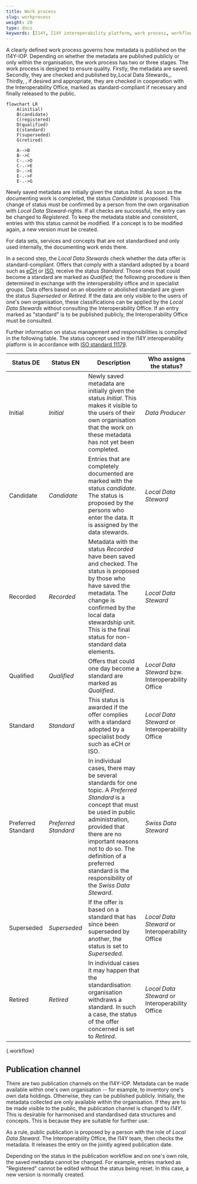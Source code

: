 ```yaml
---
title: Work process
slug: workprocess
weight: 20
type: docs
keywords: [I14Y, I14Y interoperability platform, work process, workflow, status, publication channel]
---
```


A clearly defined work process governs how metadata is published on the I14Y-IOP. Depending on whether the metadata are published publicly or only within the organisation, the work process has two or three stages. The work process is designed to ensure quality. Firstly, the metadata are saved. Secondly, they are checked and published by_Local Data Stewards_. Thirdly, , if desired and appropriate, they are checked in cooperation with the Interoperability Office, marked as standard-compliant if necessary and finally released to the public.

```mermaid
flowchart LR
    A(initial)
    B(candidate)
    C(registered)
    D(qualified)
    E(standard)
    F(superseded)
    G(retired)

    A-->B
    B-->C
    C-.->D
    C-.->E
    D-.->E
    E-.->F
    E-.->G
```

Newly saved metadata are initially given the status _Initial_. As soon as the documenting work is completed, the status _Candidate_ is proposed. This change of status must be confirmed by a person from the own organisation with _Local Data Steward_-rights. If all checks are successful, the entry can be changed to _Registered_. To keep the metadata stable and consistent, entries with this status cannot be modified. If a concept is to be modified again, a new version must be created.

For data sets, services and concepts that are not standardised and only used internally, the documenting work ends there.

In a second step, the _Local Data Stewards_ check whether the data offer is standard-compliant. Offers that comply with a standard adopted by a board such as [eCH](/handbook/de/7_glossar/#ech) or [ISO](/handbook/de/7_glossar/#internationale-organisation-für-normung-iso), receive the status _Standard_. Those ones that could become a standard are marked as _Qualified_; the following procedure is then determined in exchange with the interoperability office and in specialist groups. Data offers based on an obsolete or abolished standard are given the status _Superseded_ or _Retired_. If the data are only visible to the users of one's own organisation, these classifications can be applied by the _Local Data Stewards_ without consulting the Interoperability Office. If an entry marked as "standard" is to be published publicly, the Interoperability Office must be consulted.

Further information on status management and responsibilities is compiled in the following table. The status concept used in the I14Y interoperability platform is in accordance with [ISO standard 11179](https://www.iso.org/standard/78914.html).

| Status DE | Status EN | Description | Who assigns the status? |
| --- | ---- | ---- | ---- |
| Initial | _Initial_ | Newly saved metadata are initially given the status _Initial_. This makes it visible to the users of their own organisation that the work on these metadata has not yet been completed.| _Data Producer_ |
| Candidate | _Candidate_ | Entries that are completely documented are marked with the status _candidate_. The status is proposed by the persons who enter the data. It is assigned by the data stewards.| _Local Data Steward_ | 
| Recorded | _Recorded_ | Metadata with the status _Recorded_ have been saved and checked. The status is proposed by those who have saved the metadata. The change is confirmed by the local data stewardship unit. This is the final status for non-standard data elements.| _Local Data Steward_ |
| Qualified | _Qualified_ | Offers that could one day become a standard are marked as _Qualified_.| _Local Data Steward_ bzw. Interoperability Office |
| Standard | _Standard_ | This status is awarded if the offer complies with a standard adopted by a specialist body such as eCH or ISO. | _Local Data Steward_ or Interoperability Office |
| Preferred Standard | _Preferred Standard_ | In individual cases, there may be several standards for one topic. A _Preferred Standard_ is a concept that must be used in public administration, provided that there are no important reasons not to do so. The definition of a preferred standard is the responsibility of the _Swiss Data Steward_. | _Swiss Data Steward_ |
| Superseded | _Superseded_ | If the offer is based on a standard that has since been superseded by another, the status is set to _Superseded_. | _Local Data Steward_ or Interoperability Office |
| Retired | _Retired_ | In individual cases it may happen that the standardisation organisation withdraws a standard. In such a case, the status of the offer concerned is set to _Retired_. | _Local Data Steward_ or Interoperability Office |
{.workflow}

## Publication channel

There are two publication channels on the I14Y-IOP. Metadata can be made available within one's own organisation -- for example, to inventory one's own data holdings. Otherwise, they can be published publicly. Initially, the metadata collected are only available within the organisation. If they are to be made visible to the public, the publication channel is changed to _I14Y_. This is desirable for harmonised and standardised data structures and concepts. This is because they are suitable for further use.

As a rule, public publication is proposed by a person with the role of _Local Data Steward_. The Interoperability Office, the I14Y team, then checks the metadata. It releases the entry on the jointly agreed publication date.

Depending on the status in the publication workflow and on one's own role, the saved metadata cannot be changed. For example, entries marked as "Registered" cannot be edited without the status being reset. In this case, a new version is normally created.